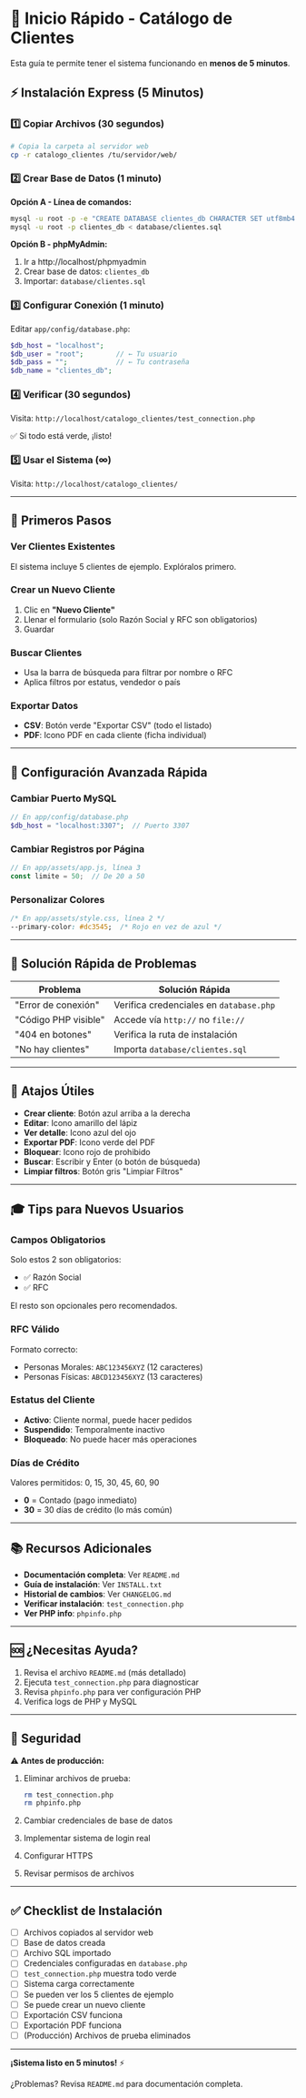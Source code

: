 # 🚀 Inicio Rápido - Catálogo de Clientes

Esta guía te permite tener el sistema funcionando en **menos de 5 minutos**.

## ⚡ Instalación Express (5 Minutos)

### 1️⃣ Copiar Archivos (30 segundos)

```bash
# Copia la carpeta al servidor web
cp -r catalogo_clientes /tu/servidor/web/
```

### 2️⃣ Crear Base de Datos (1 minuto)

**Opción A - Línea de comandos:**
```bash
mysql -u root -p -e "CREATE DATABASE clientes_db CHARACTER SET utf8mb4 COLLATE utf8mb4_unicode_ci;"
mysql -u root -p clientes_db < database/clientes.sql
```

**Opción B - phpMyAdmin:**
1. Ir a http://localhost/phpmyadmin
2. Crear base de datos: `clientes_db`
3. Importar: `database/clientes.sql`

### 3️⃣ Configurar Conexión (1 minuto)

Editar `app/config/database.php`:

```php
$db_host = "localhost";
$db_user = "root";        // ← Tu usuario
$db_pass = "";            // ← Tu contraseña
$db_name = "clientes_db";
```

### 4️⃣ Verificar (30 segundos)

Visita: `http://localhost/catalogo_clientes/test_connection.php`

✅ Si todo está verde, ¡listo!

### 5️⃣ Usar el Sistema (∞)

Visita: `http://localhost/catalogo_clientes/`

---

## 🎯 Primeros Pasos

### Ver Clientes Existentes
El sistema incluye 5 clientes de ejemplo. Explóralos primero.

### Crear un Nuevo Cliente
1. Clic en **"Nuevo Cliente"**
2. Llenar el formulario (solo Razón Social y RFC son obligatorios)
3. Guardar

### Buscar Clientes
- Usa la barra de búsqueda para filtrar por nombre o RFC
- Aplica filtros por estatus, vendedor o país

### Exportar Datos
- **CSV**: Botón verde "Exportar CSV" (todo el listado)
- **PDF**: Icono PDF en cada cliente (ficha individual)

---

## 🔧 Configuración Avanzada Rápida

### Cambiar Puerto MySQL
```php
// En app/config/database.php
$db_host = "localhost:3307";  // Puerto 3307
```

### Cambiar Registros por Página
```javascript
// En app/assets/app.js, línea 3
const limite = 50;  // De 20 a 50
```

### Personalizar Colores
```css
/* En app/assets/style.css, línea 2 */
--primary-color: #dc3545;  /* Rojo en vez de azul */
```

---

## 🐛 Solución Rápida de Problemas

| Problema | Solución Rápida |
|----------|----------------|
| "Error de conexión" | Verifica credenciales en `database.php` |
| "Código PHP visible" | Accede vía `http://` no `file://` |
| "404 en botones" | Verifica la ruta de instalación |
| "No hay clientes" | Importa `database/clientes.sql` |

---

## 📱 Atajos Útiles

- **Crear cliente**: Botón azul arriba a la derecha
- **Editar**: Icono amarillo del lápiz
- **Ver detalle**: Icono azul del ojo
- **Exportar PDF**: Icono verde del PDF
- **Bloquear**: Icono rojo de prohibido
- **Buscar**: Escribir y Enter (o botón de búsqueda)
- **Limpiar filtros**: Botón gris "Limpiar Filtros"

---

## 🎓 Tips para Nuevos Usuarios

### Campos Obligatorios
Solo estos 2 son obligatorios:
- ✅ Razón Social
- ✅ RFC

El resto son opcionales pero recomendados.

### RFC Válido
Formato correcto:
- Personas Morales: `ABC123456XYZ` (12 caracteres)
- Personas Físicas: `ABCD123456XYZ` (13 caracteres)

### Estatus del Cliente
- **Activo**: Cliente normal, puede hacer pedidos
- **Suspendido**: Temporalmente inactivo
- **Bloqueado**: No puede hacer más operaciones

### Días de Crédito
Valores permitidos: 0, 15, 30, 45, 60, 90
- **0** = Contado (pago inmediato)
- **30** = 30 días de crédito (lo más común)

---

## 📚 Recursos Adicionales

- **Documentación completa**: Ver `README.md`
- **Guía de instalación**: Ver `INSTALL.txt`
- **Historial de cambios**: Ver `CHANGELOG.md`
- **Verificar instalación**: `test_connection.php`
- **Ver PHP info**: `phpinfo.php`

---

## 🆘 ¿Necesitas Ayuda?

1. Revisa el archivo `README.md` (más detallado)
2. Ejecuta `test_connection.php` para diagnosticar
3. Revisa `phpinfo.php` para ver configuración PHP
4. Verifica logs de PHP y MySQL

---

## 🔐 Seguridad

⚠️ **Antes de producción:**

1. Eliminar archivos de prueba:
   ```bash
   rm test_connection.php
   rm phpinfo.php
   ```

2. Cambiar credenciales de base de datos
3. Implementar sistema de login real
4. Configurar HTTPS
5. Revisar permisos de archivos

---

## ✅ Checklist de Instalación

- [ ] Archivos copiados al servidor web
- [ ] Base de datos creada
- [ ] Archivo SQL importado
- [ ] Credenciales configuradas en `database.php`
- [ ] `test_connection.php` muestra todo verde
- [ ] Sistema carga correctamente
- [ ] Se pueden ver los 5 clientes de ejemplo
- [ ] Se puede crear un nuevo cliente
- [ ] Exportación CSV funciona
- [ ] Exportación PDF funciona
- [ ] (Producción) Archivos de prueba eliminados

---

**¡Sistema listo en 5 minutos!** ⚡

¿Problemas? Revisa `README.md` para documentación completa.
